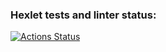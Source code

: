 ### Hexlet tests and linter status:
[![Actions Status](https://github.com/KulakovDV/java-project-61/workflows/hexlet-check/badge.svg)](https://github.com/KulakovDV/java-project-61/actions)